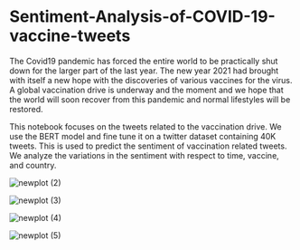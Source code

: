 # Sentiment-Analysis-of-COVID-19-vaccine-tweets








The Covid19 pandemic has forced the entire world to be practically shut down for the larger part of the last year. The new year 2021 had brought with itself a new hope with the discoveries of various vaccines for the virus. A global vaccination drive is underway and the moment and we hope that the world will soon recover from this pandemic and normal lifestyles will be restored.

This notebook focuses on the tweets related to the vaccination drive. We use the BERT model and fine tune it on a twitter dataset containing 40K tweets. This is used to predict the sentiment of vaccination related tweets. We analyze the variations in the sentiment with respect to time, vaccine, and country.



![newplot (2)](https://user-images.githubusercontent.com/46940879/121329571-3b34b580-c90d-11eb-830a-017420fe0d41.png)


![newplot (3)](https://user-images.githubusercontent.com/46940879/121329715-5ef7fb80-c90d-11eb-9bae-a76eaa49f348.png)


![newplot (4)](https://user-images.githubusercontent.com/46940879/121329841-7505bc00-c90d-11eb-800e-61b1a8020c40.png)


![newplot (5)](https://user-images.githubusercontent.com/46940879/121329981-94044e00-c90d-11eb-8545-dc416ffa9cd9.png)
